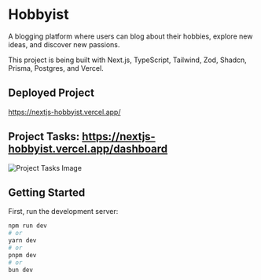 # Hobbyist

A blogging platform where users can blog about their hobbies, explore new ideas, and discover new passions.

This project is being built with Next.js, TypeScript, Tailwind, Zod, Shadcn, Prisma, Postgres, and Vercel.

## Deployed Project

https://nextjs-hobbyist.vercel.app/

## Project Tasks: https://nextjs-hobbyist.vercel.app/dashboard

![Project Tasks Image](images/tasks.png)

## Getting Started

First, run the development server:

```bash
npm run dev
# or
yarn dev
# or
pnpm dev
# or
bun dev
```
